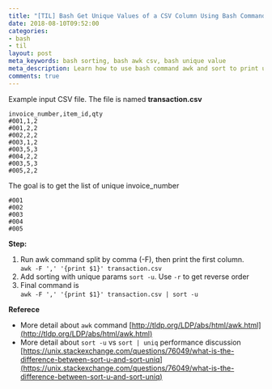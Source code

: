 ```yaml
--- 
title: "[TIL] Bash Get Unique Values of a CSV Column Using Bash Command"
date: 2018-08-10T09:52:00
categories:
- bash
- til
layout: post
meta_keywords: bash sorting, bash awk csv, bash unique value
meta_description: Learn how to use bash command awk and sort to print unique values of a CSV column
comments: true
---
```

Example input CSV file. The file is named **transaction.csv**
```
invoice_number,item_id,qty
#001,1,2
#001,2,2
#002,2,2
#003,1,2
#003,5,3
#004,2,2
#003,5,3
#005,2,2
```

The goal is to get the list of unique invoice_number
```
#001
#002
#003
#004
#005
```

**Step:**
1. Run awk command split by comma (-F), then print the first column. <br>
`awk -F ',' '{print $1}' transaction.csv`
2. Add sorting with unique params `sort -u`. Use `-r` to get reverse order
3. Final command is <br>
`awk -F ',' '{print $1}' transaction.csv | sort -u`

**Referece**
- More detail about `awk` command [http://tldp.org/LDP/abs/html/awk.html](http://tldp.org/LDP/abs/html/awk.html)
- More detail about `sort -u` vs `sort | uniq` performance discussion [https://unix.stackexchange.com/questions/76049/what-is-the-difference-between-sort-u-and-sort-uniq](https://unix.stackexchange.com/questions/76049/what-is-the-difference-between-sort-u-and-sort-uniq)